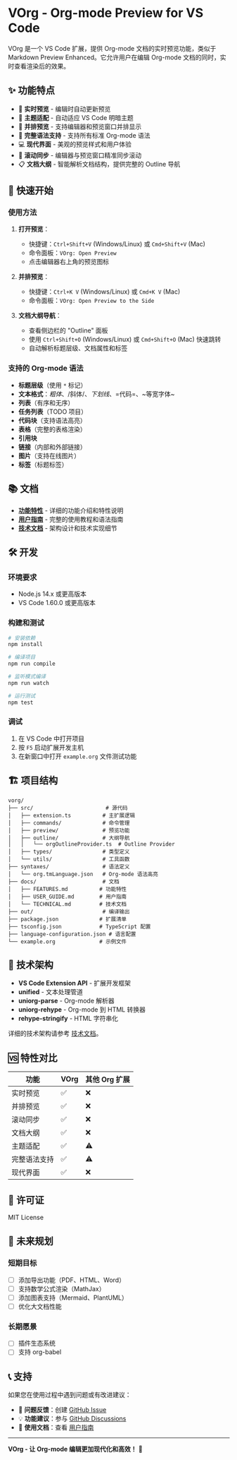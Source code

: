# VOrg - Org-mode Preview for VS Code

VOrg 是一个 VS Code 扩展，提供 Org-mode 文档的实时预览功能，类似于 Markdown Preview Enhanced。它允许用户在编辑 Org-mode 文档的同时，实时查看渲染后的效果。

## ✨ 功能特点

- 🔄 **实时预览** - 编辑时自动更新预览
- 🎨 **主题适配** - 自动适应 VS Code 明暗主题
- 📱 **并排预览** - 支持编辑器和预览窗口并排显示
- 🚀 **完整语法支持** - 支持所有标准 Org-mode 语法
- 💻 **现代界面** - 美观的预览样式和用户体验
- 🔄 **滚动同步** - 编辑器与预览窗口精准同步滚动
- 📋 **文档大纲** - 智能解析文档结构，提供完整的 Outline 导航

## 🚀 快速开始

### 使用方法

1. **打开预览**：
   - 快捷键：`Ctrl+Shift+V` (Windows/Linux) 或 `Cmd+Shift+V` (Mac)
   - 命令面板：`VOrg: Open Preview`
   - 点击编辑器右上角的预览图标

2. **并排预览**：
   - 快捷键：`Ctrl+K V` (Windows/Linux) 或 `Cmd+K V` (Mac)
   - 命令面板：`VOrg: Open Preview to the Side`

3. **文档大纲导航**：
   - 查看侧边栏的 "Outline" 面板
   - 使用 `Ctrl+Shift+O` (Windows/Linux) 或 `Cmd+Shift+O` (Mac) 快速跳转
   - 自动解析标题层级、文档属性和标签

### 支持的 Org-mode 语法

- **标题层级**（使用 `*` 标记）
- **文本格式**：*粗体*、/斜体/、_下划线_、=代码=、~等宽字体~
- **列表**（有序和无序）
- **任务列表**（TODO 项目）
- **代码块**（支持语法高亮）
- **表格**（完整的表格渲染）
- **引用块**
- **链接**（内部和外部链接）
- **图片**（支持在线图片）
- **标签**（标题标签）

## 📚 文档

- **[功能特性](docs/FEATURES.md)** - 详细的功能介绍和特性说明
- **[用户指南](docs/USER_GUIDE.md)** - 完整的使用教程和语法指南
- **[技术文档](docs/TECHNICAL.md)** - 架构设计和技术实现细节

## 🛠️ 开发

### 环境要求

- Node.js 14.x 或更高版本
- VS Code 1.60.0 或更高版本

### 构建和测试

```bash
# 安装依赖
npm install

# 编译项目
npm run compile

# 监听模式编译
npm run watch

# 运行测试
npm test
```

### 调试

1. 在 VS Code 中打开项目
2. 按 `F5` 启动扩展开发主机
3. 在新窗口中打开 `example.org` 文件测试功能

## 🏗️ 项目结构

```
vorg/
├── src/                       # 源代码
│   ├── extension.ts          # 主扩展逻辑
│   ├── commands/             # 命令管理
│   ├── preview/              # 预览功能
│   ├── outline/              # 大纲导航
│   │   └── orgOutlineProvider.ts  # Outline Provider
│   ├── types/                # 类型定义
│   └── utils/                # 工具函数
├── syntaxes/                 # 语法定义
│   └── org.tmLanguage.json   # Org-mode 语法高亮
├── docs/                     # 文档
│   ├── FEATURES.md          # 功能特性
│   ├── USER_GUIDE.md        # 用户指南
│   └── TECHNICAL.md         # 技术文档
├── out/                      # 编译输出
├── package.json             # 扩展清单
├── tsconfig.json            # TypeScript 配置
├── language-configuration.json # 语言配置
└── example.org              # 示例文件
```

## 🔧 技术架构

- **VS Code Extension API** - 扩展开发框架
- **unified** - 文本处理管道
- **uniorg-parse** - Org-mode 解析器
- **uniorg-rehype** - Org-mode 到 HTML 转换器
- **rehype-stringify** - HTML 字符串化

详细的技术架构请参考 [技术文档](docs/TECHNICAL.md)。

## 🆚 特性对比

| 功能 | VOrg | 其他 Org 扩展 |
|------|------|---------------|
| 实时预览 | ✅ | ❌ |
| 并排预览 | ✅ | ❌ |
| 滚动同步 | ✅ | ❌ |
| 文档大纲 | ✅ | ❌ |
| 主题适配 | ✅ | ⚠️ |
| 完整语法支持 | ✅ | ⚠️ |
| 现代界面 | ✅ | ❌ |


## 📄 许可证

MIT License

## 🔮 未来规划

### 短期目标
- [ ] 添加导出功能（PDF、HTML、Word）
- [ ] 支持数学公式渲染（MathJax）
- [ ] 添加图表支持（Mermaid、PlantUML）
- [ ] 优化大文档性能

### 长期愿景
- [ ] 插件生态系统
- [ ] 支持 org-babel

## 📞 支持

如果您在使用过程中遇到问题或有改进建议：

- 🐛 **问题反馈**：创建 [GitHub Issue](https://github.com/your-repo/vorg/issues)
- 💡 **功能建议**：参与 [GitHub Discussions](https://github.com/your-repo/vorg/discussions)
- 📖 **使用文档**：查看 [用户指南](docs/USER_GUIDE.md)

---

**VOrg - 让 Org-mode 编辑更加现代化和高效！** 🚀 